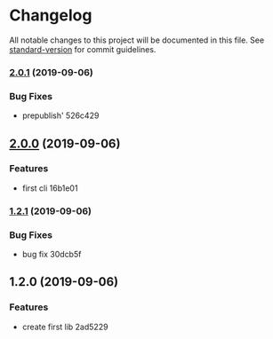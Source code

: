 # Changelog

All notable changes to this project will be documented in this file. See [standard-version](https://github.com/conventional-changelog/standard-version) for commit guidelines.

### [2.0.1](///compare/v2.0.0...v2.0.1) (2019-09-06)


### Bug Fixes

* prepublish' 526c429

## [2.0.0](///compare/v1.2.1...v2.0.0) (2019-09-06)


### Features

* first cli 16b1e01

### [1.2.1](///compare/v1.2.0...v1.2.1) (2019-09-06)


### Bug Fixes

* bug fix 30dcb5f

## 1.2.0 (2019-09-06)


### Features

* create first lib 2ad5229
